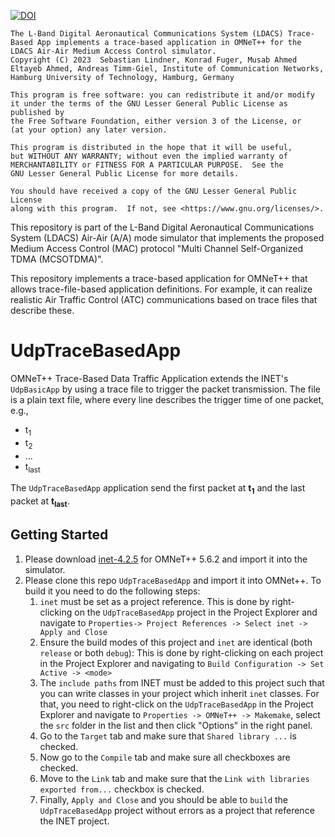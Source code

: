 [![DOI](https://zenodo.org/badge/DOI/10.5281/zenodo.8082929.svg)](https://doi.org/10.5281/zenodo.8082929)

    The L-Band Digital Aeronautical Communications System (LDACS) Trace-Based App implements a trace-based application in OMNeT++ for the LDACS Air-Air Medium Access Control simulator.
    Copyright (C) 2023  Sebastian Lindner, Konrad Fuger, Musab Ahmed Eltayeb Ahmed, Andreas Timm-Giel, Institute of Communication Networks, Hamburg University of Technology, Hamburg, Germany

    This program is free software: you can redistribute it and/or modify
    it under the terms of the GNU Lesser General Public License as published by
    the Free Software Foundation, either version 3 of the License, or
    (at your option) any later version.

    This program is distributed in the hope that it will be useful,
    but WITHOUT ANY WARRANTY; without even the implied warranty of
    MERCHANTABILITY or FITNESS FOR A PARTICULAR PURPOSE.  See the
    GNU Lesser General Public License for more details.

    You should have received a copy of the GNU Lesser General Public License
    along with this program.  If not, see <https://www.gnu.org/licenses/>.

This repository is part of the L-Band Digital Aeronautical Communications System (LDACS) Air-Air (A/A) mode simulator that implements the proposed Medium Access Control (MAC) protocol "Multi Channel Self-Organized TDMA (MCSOTDMA)".

This repository implements a trace-based application for OMNeT++ that allows trace-file-based application definitions.
For example, it can realize realistic Air Traffic Control (ATC) communications based on trace files that describe these.


# UdpTraceBasedApp
OMNeT++ Trace-Based Data Traffic Application extends the INET's `UdpBasicApp` by using a trace file to trigger the packet transmission. The file is a plain text file, where every line describes the trigger time of one packet, e.g., 

- t<sub>1</sub>      
- t<sub>2</sub> 
- ...
- t<sub>last</sub> 

The `UdpTraceBasedApp` application send the first packet at **t<sub>1</sub>** and the last packet at **t<sub>last</sub>**. 
## Getting Started
1. Please download [inet-4.2.5](https://github.com/inet-framework/inet/tree/v4.2.5) for OMNeT++ 5.6.2 and import it into the simulator.
2. Please clone this repo `UdpTraceBasedApp` and import it into OMNet++. To build it you need to do the following steps:
    1. `inet` must be set as a project reference. This is done by right-clicking on the `UdpTraceBasedApp` project in the Project Explorer and navigate to `Properties-> Project References -> Select inet -> Apply and Close`
    2. Ensure the build modes of this project and `inet` are identical (both `release` or both `debug`): This is done by right-clicking on each project in the Project Explorer and navigating to `Build Configuration -> Set Active -> <mode>`
    3. The `include paths` from INET must be added to this project such that you can write classes in your project which inherit `inet` classes. For that, you need to right-click on the `UdpTraceBasedApp` in the Project Explorer and navigate to `Properties -> OMNeT++ -> Makemake`, select the `src` folder in the list and then click "Options" in the right panel. 
    4. Go to the `Target` tab and make sure that `Shared library ...` is checked.
    5. Now go to the `Compile` tab and make sure all checkboxes are checked. 
    6. Move to the `Link` tab and make sure that the `Link with libraries exported from...` checkbox is checked. 
    7. Finally, `Apply and Close` and you should be able to `build` the `UdpTraceBasedApp` project without errors as a project that reference the INET project.

